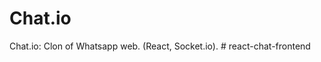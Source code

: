 # Chat.io

Chat.io: Clon of Whatsapp web. (React, Socket.io).
#   r e a c t - c h a t - f r o n t e n d  
 